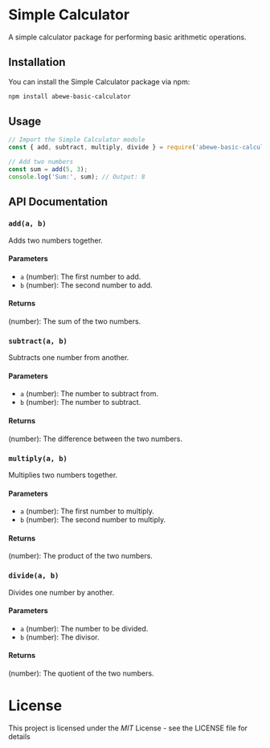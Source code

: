 # Simple Calculator

A simple calculator package for performing basic arithmetic operations.

## Installation

You can install the Simple Calculator package via npm:

```bash
npm install abewe-basic-calculator

`````
## Usage

```javascript
// Import the Simple Calculator module
const { add, subtract, multiply, divide } = require('abewe-basic-calculator');

// Add two numbers
const sum = add(5, 3);
console.log('Sum:', sum); // Output: 8


`````

 ## API Documentation

### `add(a, b)`

Adds two numbers together.

#### Parameters

- `a` (number): The first number to add.
- `b` (number): The second number to add.

#### Returns

(number): The sum of the two numbers.

### `subtract(a, b)`

Subtracts one number from another.

#### Parameters

- `a` (number): The number to subtract from.
- `b` (number): The number to subtract.

#### Returns

(number): The difference between the two numbers.

### `multiply(a, b)`

Multiplies two numbers together.

#### Parameters

- `a` (number): The first number to multiply.
- `b` (number): The second number to multiply.

#### Returns

(number): The product of the two numbers.

### `divide(a, b)`

Divides one number by another.

#### Parameters

- `a` (number): The number to be divided.
- `b` (number): The divisor.

#### Returns

(number): The quotient of the two numbers.

    
   # License
   This project is licensed under the *MIT* License - see the LICENSE file for details
